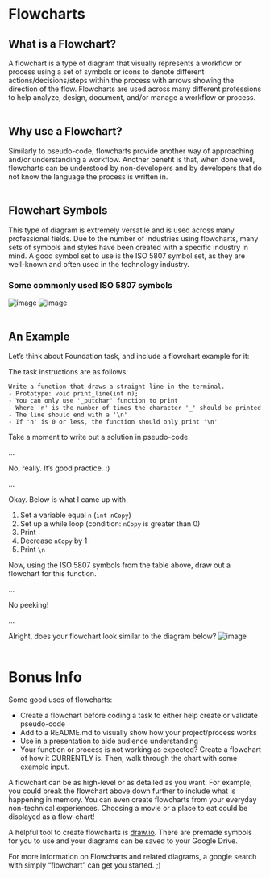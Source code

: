 # Flowcharts

## What is a Flowchart?
A flowchart is a type of diagram that visually represents a workflow or process using a set of symbols or icons to denote different actions/decisions/steps within the process with arrows showing the direction of the flow. Flowcharts are used across many different professions to help analyze, design, document, and/or manage a workflow or process.
<br /><br />

## Why use a Flowchart?
Similarly to pseudo-code, flowcharts provide another way of approaching and/or understanding a workflow. Another benefit is that, when done well, flowcharts can be understood by non-developers and by developers that do not know the language the process is written in.
<br /><br />

## Flowchart Symbols
This type of diagram is extremely versatile and is used across many professional fields. Due to the number of industries using flowcharts, many sets of symbols and styles have been created with a specific industry in mind. A good symbol set to use is the ISO 5807 symbol set, as they are well-known and often used in the technology industry.

### Some commonly used ISO 5807 symbols

![image](https://user-images.githubusercontent.com/78828566/235978738-c017ebed-9a88-4c02-a71f-b6ee3b9f818f.png)
![image](https://user-images.githubusercontent.com/78828566/235978803-91493e43-eec7-4ba1-8ca7-a4b4f0adfbc4.png)
<br /><br />

## An Example
Let’s think about Foundation task, and include a flowchart example for it:

The task instructions are as follows:
```
Write a function that draws a straight line in the terminal.
- Prototype: void print_line(int n);
- You can only use '_putchar' function to print
- Where 'n' is the number of times the character '_' should be printed
- The line should end with a '\n'
- If 'n' is 0 or less, the function should only print '\n'
```

Take a moment to write out a solution in pseudo-code.


…


No, really. It’s good practice. :)


…


Okay. Below is what I came up with.

1. Set a variable equal ```n``` (```int nCopy```)
2. Set up a while loop (condition: ```nCopy``` is greater than 0)
3. Print ```-```
4. Decrease ```nCopy``` by 1
5. Print ```\n```

Now, using the ISO 5807 symbols from the table above, draw out a flowchart for this function.


…


No peeking!


…


Alright, does your flowchart look similar to the diagram below?
![image](https://user-images.githubusercontent.com/78828566/235979460-eaa8d286-3417-41aa-b46d-903e96ee2250.png)
<br /><br />

# Bonus Info
Some good uses of flowcharts:
- Create a flowchart before coding a task to either help create or validate pseudo-code
- Add to a README.md to visually show how your project/process works
- Use in a presentation to aide audience understanding
- Your function or process is not working as expected? Create a flowchart of how it CURRENTLY is. Then, walk through the chart with some example input.

A flowchart can be as high-level or as detailed as you want. For example, you could break the flowchart above down further to include what is happening in memory. You can even create flowcharts from your everyday non-technical experiences. Choosing a movie or a place to eat could be displayed as a flow-chart!

A helpful tool to create flowcharts is [draw.io](https://app.diagrams.net/). There are premade symbols for you to use and your diagrams can be saved to your Google Drive.

For more information on Flowcharts and related diagrams, a google search with simply “flowchart” can get you started. ;)












































